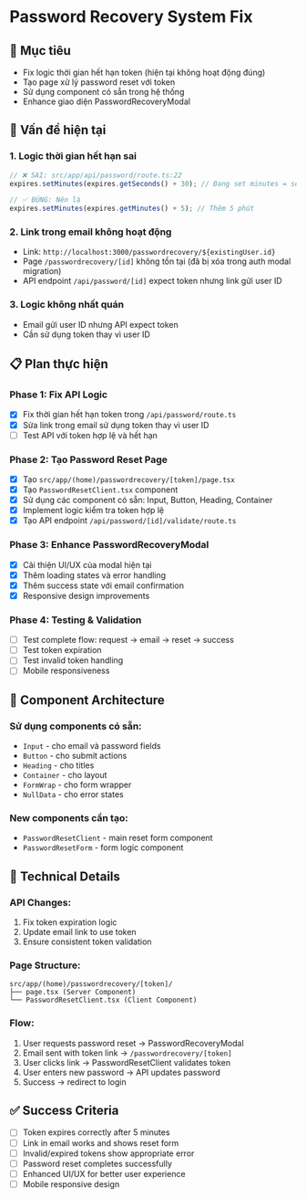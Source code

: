 # Password Recovery System Fix

## 🎯 **Mục tiêu**

- Fix logic thời gian hết hạn token (hiện tại không hoạt động đúng)
- Tạo page xử lý password reset với token
- Sử dụng component có sẵn trong hệ thống
- Enhance giao diện PasswordRecoveryModal

## 🐛 **Vấn đề hiện tại**

### 1. Logic thời gian hết hạn sai

```typescript
// ❌ SAI: src/app/api/password/route.ts:22
expires.setMinutes(expires.getSeconds() + 30); // Đang set minutes = seconds + 30

// ✅ ĐÚNG: Nên là
expires.setMinutes(expires.getMinutes() + 5); // Thêm 5 phút
```

### 2. Link trong email không hoạt động

- Link: `http://localhost:3000/passwordrecovery/${existingUser.id}`
- Page `/passwordrecovery/[id]` không tồn tại (đã bị xóa trong auth modal migration)
- API endpoint `/api/password/[id]` expect token nhưng link gửi user ID

### 3. Logic không nhất quán

- Email gửi user ID nhưng API expect token
- Cần sử dụng token thay vì user ID

## 📋 **Plan thực hiện**

### **Phase 1: Fix API Logic**

- [x] Fix thời gian hết hạn token trong `/api/password/route.ts`
- [x] Sửa link trong email sử dụng token thay vì user ID
- [ ] Test API với token hợp lệ và hết hạn

### **Phase 2: Tạo Password Reset Page**

- [x] Tạo `src/app/(home)/passwordrecovery/[token]/page.tsx`
- [x] Tạo `PasswordResetClient.tsx` component
- [x] Sử dụng các component có sẵn: Input, Button, Heading, Container
- [x] Implement logic kiểm tra token hợp lệ
- [x] Tạo API endpoint `/api/password/[id]/validate/route.ts`

### **Phase 3: Enhance PasswordRecoveryModal**

- [x] Cải thiện UI/UX của modal hiện tại
- [x] Thêm loading states và error handling
- [x] Thêm success state với email confirmation
- [x] Responsive design improvements

### **Phase 4: Testing & Validation**

- [ ] Test complete flow: request → email → reset → success
- [ ] Test token expiration
- [ ] Test invalid token handling
- [ ] Mobile responsiveness

## 🎨 **Component Architecture**

### Sử dụng components có sẵn:

- `Input` - cho email và password fields
- `Button` - cho submit actions
- `Heading` - cho titles
- `Container` - cho layout
- `FormWrap` - cho form wrapper
- `NullData` - cho error states

### New components cần tạo:

- `PasswordResetClient` - main reset form component
- `PasswordResetForm` - form logic component

## 🔧 **Technical Details**

### API Changes:

1. Fix token expiration logic
2. Update email link to use token
3. Ensure consistent token validation

### Page Structure:

```
src/app/(home)/passwordrecovery/[token]/
├── page.tsx (Server Component)
└── PasswordResetClient.tsx (Client Component)
```

### Flow:

1. User requests password reset → PasswordRecoveryModal
2. Email sent with token link → `/passwordrecovery/[token]`
3. User clicks link → PasswordResetClient validates token
4. User enters new password → API updates password
5. Success → redirect to login

## ✅ **Success Criteria**

- [ ] Token expires correctly after 5 minutes
- [ ] Link in email works and shows reset form
- [ ] Invalid/expired tokens show appropriate error
- [ ] Password reset completes successfully
- [ ] Enhanced UI/UX for better user experience
- [ ] Mobile responsive design
